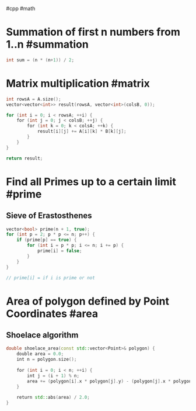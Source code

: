 #cpp #math
# Summation of first n numbers from 1..n #summation
```cpp
int sum = (n * (n+1)) / 2; 
```
# Matrix multiplication #matrix
```cpp
int rowsA = A.size();
vector<vector<int>> result(rowsA, vector<int>(colsB, 0));

for (int i = 0; i < rowsA; ++i) {
    for (int j = 0; j < colsB; ++j) {
        for (int k = 0; k < colsA; ++k) {
            result[i][j] += A[i][k] * B[k][j];
        }
    }
}

return result;
```

# Find all Primes up to a certain limit #prime
## Sieve of Erastosthenes
```cpp
vector<bool> prime(n + 1, true);
for (int p = 2; p * p <= n; p++) {
	if (prime[p] == true) {
		for (int i = p * p; i <= n; i += p) {
			prime[i] = false;
		}
	}
}

// prime[i] = if i is prime or not
```
# Area of polygon defined by Point Coordinates #area
## Shoelace algorithm
```cpp
double shoelace_area(const std::vector<Point>& polygon) {
    double area = 0.0;
    int n = polygon.size();
    
    for (int i = 0; i < n; ++i) {
        int j = (i + 1) % n;
        area += (polygon[i].x * polygon[j].y) - (polygon[j].x * polygon[i].y);
    }
    
    return std::abs(area) / 2.0;
}
```